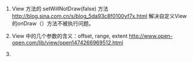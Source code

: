 

1. View 方法的 setWillNotDraw(false) 方法
http://blog.sina.com.cn/s/blog_5da93c8f0100yf7x.html
解决自定义View的onDraw（）方法不被执行问题。

2. View 中的几个参数的含义：offset, range, extent
http://www.open-open.com/lib/view/open1474266969512.html

3. 
